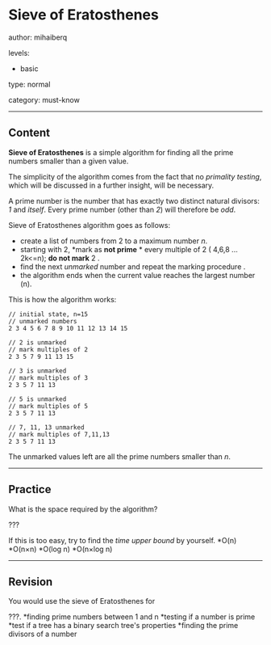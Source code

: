 # Sieve of Eratosthenes
author: mihaiberq

levels:

  - basic

type: normal

category: must-know

---
## Content

**Sieve of Eratosthenes** is a simple algorithm for finding all the prime numbers smaller than a given value.

The simplicity of the algorithm comes from the fact that no *primality testing*, which will be discussed in a further insight, will be necessary.

A prime number is the number that has exactly two distinct natural divisors: *1* and *itself*. Every prime number (other than *2*) will therefore be *odd*.

Sieve of Eratosthenes algorithm goes as follows:
- create a list of numbers from 2 to a maximum number *n*.
- starting with 2, *mark as **not prime** * every multiple of 2 ( 4,6,8 ... 2k<=n); **do not mark** 2 .
- find the next *unmarked* number and repeat the marking procedure .
- the algorithm ends when the current value reaches the largest number (n).

This is how the algorithm works:
```
// initial state, n=15
// unmarked numbers
2 3 4 5 6 7 8 9 10 11 12 13 14 15

// 2 is unmarked
// mark multiples of 2
2 3 5 7 9 11 13 15

// 3 is unmarked
// mark multiples of 3
2 3 5 7 11 13

// 5 is unmarked
// mark multiples of 5
2 3 5 7 11 13

// 7, 11, 13 unmarked
// mark multiples of 7,11,13
2 3 5 7 11 13

```
The unmarked values left are all the prime numbers smaller than *n*.



---
## Practice

What is the space required by the algorithm?

???

If this is too easy, try to find the *time upper bound* by yourself.
*O(n)
*O(n×n)
*O(log n)
*O(n×log n)

---
## Revision

You would use the sieve of Eratosthenes for

???.
*finding prime numbers between 1 and n
*testing if a number is prime
*test if a tree has a binary search tree's properties
*finding the prime divisors of a number